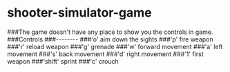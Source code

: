 # shooter-simulator-game
###The game doesn't have any place to show you the controls in game.
###Controls
###--------
###'o' aim down the sights
###'p' fire weapon
###'r' reload weapon
###'g' grenade
###'w' forward movement
###'a' left movement
###'s' back movement
###'d' right movement
###'1' first weapon
###'shift' sprint
###'c' crouch
